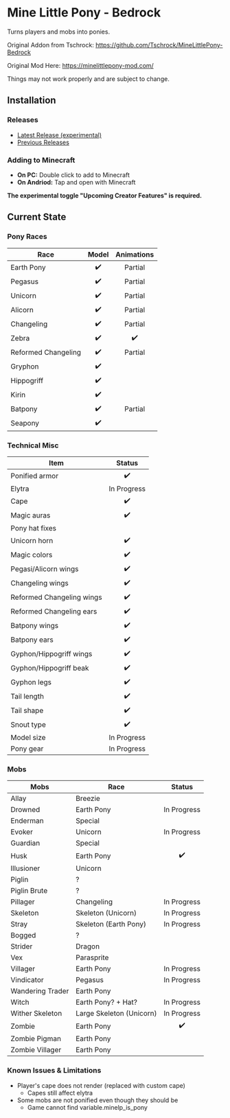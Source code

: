 # Mine Little Pony - Bedrock

Turns players and mobs into ponies.

Original Addon from Tschrock: https://github.com/Tschrock/MineLittlePony-Bedrock

Original Mod Here: https://minelittlepony-mod.com/

Things may not work properly and are subject to change.

## Installation

### Releases
- <a href="https://github.com/Langtanium/MineLittlePony-Bedrock/releases/download/0.1.1/minelittlepony-bedrock-0.1.1.mcaddon">Latest Release (experimental)</a>
- <a href="https://github.com/Langtanium/MineLittlePony-Bedrock/releases">Previous Releases</a>

### Adding to Minecraft
- **On PC:** Double click to add to Minecraft
- **On Andriod:** Tap and open with Minecraft

**The experimental toggle "Upcoming Creator Features" is required.**

## Current State

### Pony Races

| Race                | Model | Animations |
|---------------------|:-----:|:----------:|
| Earth Pony          |   ✔️   | Partial   |
| Pegasus             |   ✔️   | Partial   |
| Unicorn             |   ✔️   | Partial   |
| Alicorn             |   ✔️   | Partial   |
| Changeling          |   ✔️   | Partial   |
| Zebra               |   ✔️   |   ✔️   |
| Reformed Changeling |   ✔️   | Partial   |
| Gryphon             |   ✔️   |           |
| Hippogriff          |   ✔️   |           |
| Kirin               |   ✔️   |           |
| Batpony             |   ✔️   | Partial   |
| Seapony             |   ✔️   |           |

### Technical Misc

| Item                      | Status      |
|---------------------------|:-----------:|
| Ponified armor            |      ✔️      |
| Elytra                    | In Progress  |
| Cape                      |      ✔️      |
| Magic auras               |      ✔️      |
| Pony hat fixes            |              |
| Unicorn horn              |      ✔️      |
| Magic colors              |      ✔️      |
| Pegasi/Alicorn wings      |      ✔️      |
| Changeling wings          |      ✔️      |
| Reformed Changeling wings |      ✔️      |
| Reformed Changeling ears  |      ✔️      |
| Batpony wings             |      ✔️      |
| Batpony ears              |      ✔️      |
| Gyphon/Hippogriff wings   |      ✔️      |
| Gyphon/Hippogriff beak    |      ✔️      |
| Gyphon legs               |      ✔️      |
| Tail length               |      ✔️      |
| Tail shape                |      ✔️      |
| Snout type                |      ✔️      |
| Model size                | In Progress  |
| Pony gear                 | In Progress  |

### Mobs

| Mobs             | Race                     | Status      |
|------------------|--------------------------|:-----------:|
| Allay            | Breezie                  |             |
| Drowned          | Earth Pony               | In Progress |
| Enderman         | Special                  |             |
| Evoker           | Unicorn                  | In Progress |
| Guardian         | Special                  |             |
| Husk             | Earth Pony               |      ✔️     |
| Illusioner       | Unicorn                  |             |
| Piglin           | ?                        |             |
| Piglin Brute     | ?                        |             |
| Pillager         | Changeling               | In Progress |
| Skeleton         | Skeleton (Unicorn)       | In Progress |
| Stray            | Skeleton (Earth Pony)    | In Progress |
| Bogged           | ?                        |             |
| Strider          | Dragon                   |             |
| Vex              | Parasprite               |             |
| Villager         | Earth Pony               | In Progress |
| Vindicator       | Pegasus                  | In Progress |
| Wandering Trader | Earth Pony               |             |
| Witch            | Earth Pony? + Hat?       | In Progress |
| Wither Skeleton  | Large Skeleton (Unicorn) | In Progress |
| Zombie           | Earth Pony               |      ✔️     |
| Zombie Pigman    | Earth Pony               |             |
| Zombie Villager  | Earth Pony               |             |

### Known Issues & Limitations

- Player's cape does not render (replaced with custom cape)
  - Capes still affect elytra
- Some mobs are not ponified even though they should be
  - Game cannot find variable.minelp_is_pony
